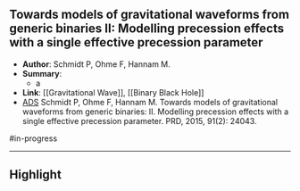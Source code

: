 ## Towards models of gravitational waveforms from generic binaries II: Modelling precession effects with a single effective precession parameter

- **Author**: Schmidt P, Ohme F, Hannam M.
- **Summary**:
	- a
- **Link**: [[Gravitational Wave]], [[Binary Black Hole]]
- [ADS](https://ui.adsabs.harvard.edu/abs/2015PhRvD..91b4043S) Schmidt P, Ohme F, Hannam M. Towards models of gravitational waveforms from generic binaries: II. Modelling precession effects with a single effective precession parameter. PRD, 2015, 91(2): 24043.

#in-progress 
___

## Highlight